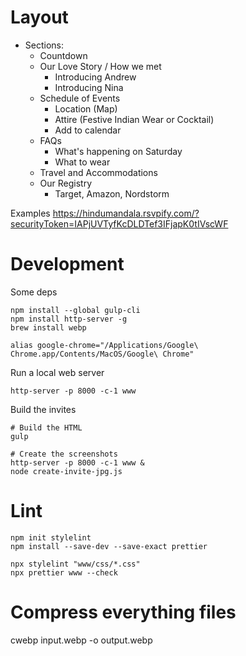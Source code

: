 

# Layout 

* Sections:
  * Countdown
  * Our Love Story / How we met
    * Introducing Andrew
    * Introducing Nina
  * Schedule of Events
    * Location (Map)
    * Attire (Festive Indian Wear or Cocktail)
    * Add to calendar
  * FAQs
    * What's happening on Saturday
    * What to wear
  * Travel and Accommodations
  * Our Registry
    * Target, Amazon, Nordstorm

Examples
  https://hindumandala.rsvpify.com/?securityToken=IAPjUVTyfKcDLDTef3IFjapK0tIVscWF



# Development

Some deps

```shell
npm install --global gulp-cli
npm install http-server -g
brew install webp

alias google-chrome="/Applications/Google\ Chrome.app/Contents/MacOS/Google\ Chrome"
```

Run a local web server

```shell
http-server -p 8000 -c-1 www
```

Build the invites

```shell
# Build the HTML
gulp

# Create the screenshots
http-server -p 8000 -c-1 www &
node create-invite-jpg.js

```

# Lint

```shell
npm init stylelint
npm install --save-dev --save-exact prettier

npx stylelint "www/css/*.css"
npx prettier www --check
```


# Compress everything files

cwebp input.webp -o output.webp